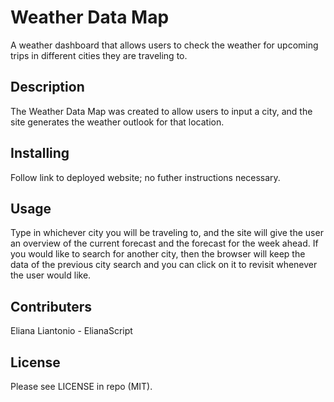 # Weather Data Map
A weather dashboard that allows users to check the weather for upcoming trips in different cities they are traveling to.
## Description
The Weather Data Map was created to allow users to input a city, and the site generates the weather outlook for that location. 
## Installing
Follow link to deployed website; no futher instructions necessary.

## Usage
Type in whichever city you will be traveling to, and the site will give the user an overview of the current forecast and the forecast for the week ahead. If you would like to search for another city, then the browser will keep the data of the previous city search and you can click on it to revisit whenever the user would like.

## Contributers
Eliana Liantonio - ElianaScript

## License
Please see LICENSE in repo (MIT).
